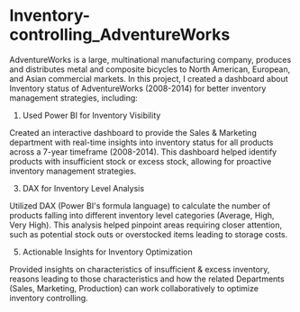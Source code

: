 # Inventory-controlling_AdventureWorks
AdventureWorks is a large, multinational manufacturing company,  produces and distributes metal and composite bicycles to North American, European,  and Asian commercial markets. In this project, I created a dashboard about Inventory status of AdventureWorks (2008-2014) for better inventory management strategies, including: 

1. Used Power BI for Inventory Visibility

Created an interactive dashboard to provide the Sales & Marketing department with real-time insights into inventory status for all products across a 7-year timeframe (2008-2014). This dashboard helped identify products with insufficient stock or excess stock, allowing for proactive inventory management strategies.

3. DAX for Inventory Level Analysis

Utilized DAX (Power BI's formula language) to calculate the number of products falling into different inventory level categories (Average, High, Very High). This analysis helped pinpoint areas requiring closer attention, such as potential stock outs or overstocked items leading to storage costs.

5. Actionable Insights for Inventory Optimization

Provided insights on characteristics of insufficient & excess inventory, reasons leading to those characteristics and how the related Departments (Sales, Marketing, Production) can work collaboratively to optimize inventory controlling.
